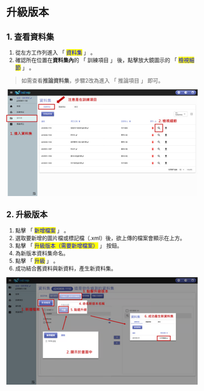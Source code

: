 # 升級版本

## &#x20;1. 查看資料集

1. 從左方工作列進入 「 <mark style="color:blue;">資料集</mark> 」 。
2. 確認所在位置在**資料集內**的 「 訓練項目 」 後，點擊放大鏡圖示的 「 <mark style="color:blue;">檢視細節</mark> 」 。

> 如需查看**推論資料集**，步驟2改為進入 「 推論項目 」 即可。

![alt text](image-4.png)

## 2. 升級版本

1. 點擊  「 <mark style="color:blue;">新增檔案</mark> 」 。
2. 選取要新增的圖片檔或標記檔（.xml）後，欲上傳的檔案會顯示在上方。
3. 點擊  「 <mark style="color:blue;">升級版本（需要新增檔案）</mark> 」 按鈕。
4. 為新版本資料集命名。
5. 點擊 「 <mark style="color:blue;">升級</mark> 」 。
6. 成功結合舊資料與新資料，產生新資料集。


![alt text](image-5.png)
